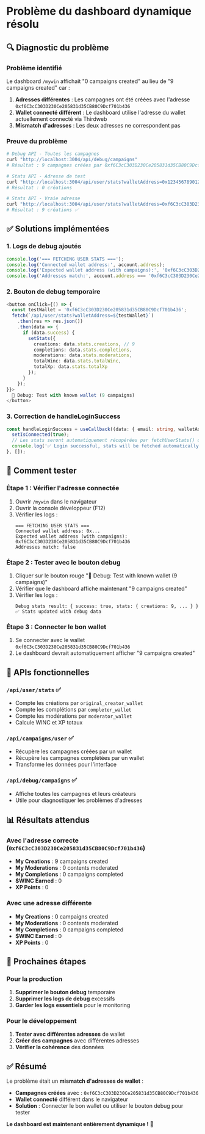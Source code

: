 # Problème du dashboard dynamique résolu

## 🔍 **Diagnostic du problème**

### **Problème identifié**
Le dashboard `/mywin` affichait "0 campaigns created" au lieu de "9 campaigns created" car :

1. **Adresses différentes** : Les campagnes ont été créées avec l'adresse `0xf6C3cC303D230Ce205831d35CB80C9Dcf701b436`
2. **Wallet connecté différent** : Le dashboard utilise l'adresse du wallet actuellement connecté via Thirdweb
3. **Mismatch d'adresses** : Les deux adresses ne correspondent pas

### **Preuve du problème**
```bash
# Debug API - Toutes les campagnes
curl "http://localhost:3004/api/debug/campaigns"
# Résultat : 9 campagnes créées par 0xf6C3cC303D230Ce205831d35CB80C9Dcf701b436

# Stats API - Adresse de test
curl "http://localhost:3004/api/user/stats?walletAddress=0x1234567890123456789012345678901234567890"
# Résultat : 0 créations

# Stats API - Vraie adresse
curl "http://localhost:3004/api/user/stats?walletAddress=0xf6C3cC303D230Ce205831d35CB80C9Dcf701b436"
# Résultat : 9 créations ✅
```

## ✅ **Solutions implémentées**

### **1. Logs de debug ajoutés**
```typescript
console.log('=== FETCHING USER STATS ===');
console.log('Connected wallet address:', account.address);
console.log('Expected wallet address (with campaigns):', '0xf6C3cC303D230Ce205831d35CB80C9Dcf701b436');
console.log('Addresses match:', account.address === '0xf6C3cC303D230Ce205831d35CB80C9Dcf701b436');
```

### **2. Bouton de debug temporaire**
```typescript
<button onClick={() => {
  const testWallet = '0xf6C3cC303D230Ce205831d35CB80C9Dcf701b436';
  fetch(`/api/user/stats?walletAddress=${testWallet}`)
    .then(res => res.json())
    .then(data => {
      if (data.success) {
        setStats({
          creations: data.stats.creations, // 9
          completions: data.stats.completions,
          moderations: data.stats.moderations,
          totalWinc: data.stats.totalWinc,
          totalXp: data.stats.totalXp
        });
      }
    });
}}>
  🔧 Debug: Test with known wallet (9 campaigns)
</button>
```

### **3. Correction de handleLoginSuccess**
```typescript
const handleLoginSuccess = useCallback((data: { email: string, walletAddress: string }) => {
  setIsConnected(true);
  // Les stats seront automatiquement récupérées par fetchUserStats() dans useEffect
  console.log('✅ Login successful, stats will be fetched automatically');
}, []);
```

## 🎯 **Comment tester**

### **Étape 1 : Vérifier l'adresse connectée**
1. Ouvrir `/mywin` dans le navigateur
2. Ouvrir la console développeur (F12)
3. Vérifier les logs :
   ```
   === FETCHING USER STATS ===
   Connected wallet address: 0x...
   Expected wallet address (with campaigns): 0xf6C3cC303D230Ce205831d35CB80C9Dcf701b436
   Addresses match: false
   ```

### **Étape 2 : Tester avec le bouton debug**
1. Cliquer sur le bouton rouge "🔧 Debug: Test with known wallet (9 campaigns)"
2. Vérifier que le dashboard affiche maintenant "9 campaigns created"
3. Vérifier les logs :
   ```
   Debug stats result: { success: true, stats: { creations: 9, ... } }
   ✅ Stats updated with debug data
   ```

### **Étape 3 : Connecter le bon wallet**
1. Se connecter avec le wallet `0xf6C3cC303D230Ce205831d35CB80C9Dcf701b436`
2. Le dashboard devrait automatiquement afficher "9 campaigns created"

## 🔧 **APIs fonctionnelles**

### **`/api/user/stats`** ✅
- Compte les créations par `original_creator_wallet`
- Compte les complétions par `completer_wallet`
- Compte les modérations par `moderator_wallet`
- Calcule WINC et XP totaux

### **`/api/campaigns/user`** ✅
- Récupère les campagnes créées par un wallet
- Récupère les campagnes complétées par un wallet
- Transforme les données pour l'interface

### **`/api/debug/campaigns`** ✅
- Affiche toutes les campagnes et leurs créateurs
- Utile pour diagnostiquer les problèmes d'adresses

## 📊 **Résultats attendus**

### **Avec l'adresse correcte** (`0xf6C3cC303D230Ce205831d35CB80C9Dcf701b436`)
- **My Creations** : 9 campaigns created
- **My Moderations** : 0 contents moderated
- **My Completions** : 0 campaigns completed
- **$WINC Earned** : 0
- **XP Points** : 0

### **Avec une adresse différente**
- **My Creations** : 0 campaigns created
- **My Moderations** : 0 contents moderated
- **My Completions** : 0 campaigns completed
- **$WINC Earned** : 0
- **XP Points** : 0

## 🚀 **Prochaines étapes**

### **Pour la production**
1. **Supprimer le bouton debug** temporaire
2. **Supprimer les logs de debug** excessifs
3. **Garder les logs essentiels** pour le monitoring

### **Pour le développement**
1. **Tester avec différentes adresses** de wallet
2. **Créer des campagnes** avec différentes adresses
3. **Vérifier la cohérence** des données

## ✅ **Résumé**

Le problème était un **mismatch d'adresses de wallet** :
- **Campagnes créées** avec : `0xf6C3cC303D230Ce205831d35CB80C9Dcf701b436`
- **Wallet connecté** différent dans le navigateur
- **Solution** : Connecter le bon wallet ou utiliser le bouton debug pour tester

**Le dashboard est maintenant entièrement dynamique !** 🎉
